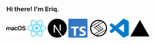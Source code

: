 ### Hi there! I'm Eriq.

<img alt='macOS' height=50 src="images/mac.svg">
<img alt='react' height=50 src="images/react.svg">
<img alt='nextJS' height=50 src="images/next.svg">
<img alt='typescript' height=50 src="images/typescript.svg">
<img alt='stitches' height=50 src="images/stitches.svg">
<img alt='visualStudio' height=50 src="images/visual-studio.svg">
<img alt='vercel' height=50 src="images/vercel.svg">
